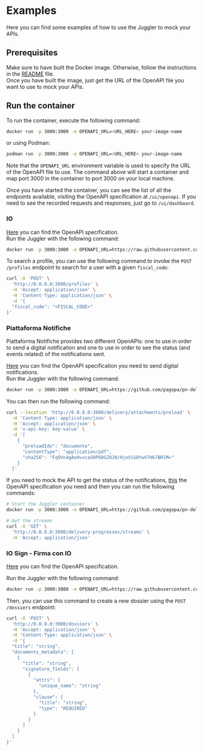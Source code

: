 # Examples
Here you can find some examples of how to use the Juggler to mock your APIs.

## Prerequisites
Make sure to have built the Docker image. Otherwise, follow the instructions in the [README](../../README.md#build-the-container-image) file.  
Once you have built the image, just get the URL of the OpenAPI file you want to use to mock your APIs.

## Run the container
To run the container, execute the following command:

``` sh
docker run -p 3000:3000 -e OPENAPI_URL=<URL_HERE> your-image-name
```
or using Podman:

``` sh
podman run -p 3000:3000 -e OPENAPI_URL=<URL_HERE> your-image-name 
```

Note that the `OPENAPI_URL` environment variable is used to specify the URL of the OpenAPI file to use.
The command above will start a container and map port 3000 in the container to port 3000 on your local machine.

Once you have started the container, you can see the list of all the endpoints available, visiting the OpenAPI specification at `/ui/openapi`.
If you need to see the recorded requests and responses, just go to `/ui/dashboard`.

### IO
[Here](https://raw.githubusercontent.com/pagopa/io-functions-services/50a116f/openapi/index.yaml) you can find the OpenAPI specification.  
Run the Juggler with the following command:
``` sh
docker run -p 3000:3000 -e OPENAPI_URL=https://raw.githubusercontent.com/pagopa/io-functions-services/50a116f/openapi/index.yaml your-image-name
```

To search a profile, you can use the following command to invoke the `POST /profiles` endpoint to search for a user with a given `fiscal_code`:

``` sh
curl -X 'POST' \
  'http://0.0.0.0:3000/profiles' \
  -H 'Accept: application/json' \
  -H 'Content-Type: application/json' \
  -d '{
  "fiscal_code": "<FISCAL_CODE>"
}'
```

### Piattaforma Notifiche
Piattaforma Notifiche provides two different OpenAPIs: one to use in order to send a digital notification and one to use 
in order to see the status (and events related) of the notifications sent.

[Here](https://github.com/pagopa/pn-delivery/raw/d499410/docs/openapi/api-external-b2b-pa-v1.yaml) you can find 
the OpenAPI specification you need to send digital notifications.  
Run the Juggler with the following command:
``` sh
docker run -p 3000:3000 -e OPENAPI_URL=https://github.com/pagopa/pn-delivery/raw/d499410/docs/openapi/api-external-b2b-pa-v1.yaml your-image-name
```

You can then run the following command:
``` sh
curl --location 'http://0.0.0.0:3000/delivery/attachments/preload' \
  -H 'Content-Type: application/json' \
  -H 'Accept: application/json' \
  -H 'x-api-key: key-value' \
  -d '[
    {
      "preloadIdx": "documento",
      "contentType": "application/pdf",
      "sha256": "Fq9Vn4gAxHvvcaS0P6DGZOJ0/HjoViGOYwV7Hk7BRlM="
    }
  ]'
```

If you need to mock the API to get the status of the notifications, [this](https://github.com/pagopa/pn-delivery-push/raw/a886f32/docs/openapi/api-external-b2b-webhook-v1.yaml) 
the OpenAPI specification you need and then you can run the following commands:

``` sh
# Start the Juggler container
docker run -p 3000:3000 -e OPENAPI_URL=https://github.com/pagopa/pn-delivery-push/raw/a886f32/docs/openapi/api-external-b2b-webhook-v1.yaml your-image-name

# Get the streams
curl -X 'GET' \
  'http://0.0.0.0:3000/delivery-progresses/streams' \
  -H 'Accept: application/json'
```

### IO Sign - Firma con IO
[Here](https://raw.githubusercontent.com/pagopa/io-sign/main/apps/io-func-sign-issuer/openapi.yaml) you can find the OpenAPI specification.

Run the Juggler with the following command:
``` sh
docker run -p 3000:3000 -e OPENAPI_URL=https://raw.githubusercontent.com/pagopa/io-sign/main/apps/io-func-sign-issuer/openapi.yaml your-image-name
```
Then, you can use this command to create a new dossier using the `POST /dossiers` endpoint:

``` sh
curl -X 'POST' \
  'http://0.0.0.0:3000/dossiers' \
  -H 'Accept: application/json' \
  -H 'Content-Type: application/json' \
  -d '{
  "title": "string",
  "documents_metadata": [
    {
      "title": "string",
      "signature_fields": [
        {
          "attrs": {
            "unique_name": "string"
          },
          "clause": {
            "title": "string",
            "type": "REQUIRED"
          }
        }
      ]
    }
  ]
}'
```
